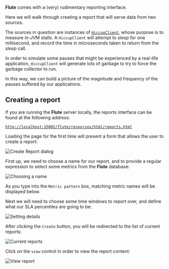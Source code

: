 __Flute__ comes with a (very) rudimentary reporting interface.

Here we will walk through creating a report that will serve data from two sources.

The sources in question are instances of [`HiccupClient`](https://github.com/aitusoftware/flute/blob/master/integration/src/main/java/com/aitusoftware/flute/integration/client/HiccupClient.java),
whose purpose is to measure in-JVM stalls. A `HiccupClient` will attempt to _sleep_ for
one millisecond, and record the time in microseconds taken to return from the _sleep_ call.

In order to simulate some pauses that might be experienced by a real-life application, `HiccupClient` will generate lots of
garbage to try to force the garbage collector to run.

In this way, we can build a picture of the magnitude and frequency of the pauses suffered by our applications.

## Creating a report

If you are running the __Flute__ server locally, the reports interface can be found at the following address:

[`http://localhost:15002/flute/resources/html/reports.html`](http://localhost:15002/flute/resources/html/reports.html)

Loading the page for the first time will present a form that allows the user to create a report:

![Create Report dialog](https://github.com/aitusoftware/flute/raw/master/doc/img/wiki/create_report.png "Create Report dialog")

First up, we need to choose a name for our report, and to provide a regular expression to select some metrics from the __Flute__ database:

![Choosing a name](https://github.com/aitusoftware/flute/raw/master/doc/img/wiki/create_report_name_metric.png "Choosing a name")

As you type into the `Metric pattern` box, matching metric names will be displayed below.

Next we will need to choose some time windows to report over, and define what our SLA percentiles are going to be:

![Setting details](https://github.com/aitusoftware/flute/raw/master/doc/img/wiki/create_report_time_windows.png "Setting details")

After clicking the `Create` button, you will be redirected to the list of current reports:

![Current reports](https://github.com/aitusoftware/flute/raw/master/doc/img/wiki/list_reports.png "Current reports")

Click on the `view` control in order to view the report content:

![View report](https://github.com/aitusoftware/flute/raw/master/doc/img/wiki/view_report.png "View report")